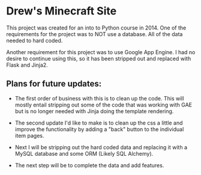 # Drew's Minecraft Site

This project was created for an into to Python course in 2014.  One of the requirements for the project was to NOT use a database.  All of the data needed to hard coded.

Another requirement for this project was to use Google App Engine.  I had no desire to continue using this, so it has been stripped out and replaced with Flask and Jinja2.

## Plans for future updates:

- The first order of business with this is to clean up the code.  This will mostly entail stripping out some of the code that was working with GAE but is no longer needed with Jinja doing the template rendering.

- The second update I'd like to make is to clean up the css a little and improve the functionality by adding a "back" button to the individual item pages.

- Next I will be stripping out the hard coded data and replacing it with a MySQL database and some ORM (Likely SQL Alchemy).

- The next step  will be to complete the data and add features.